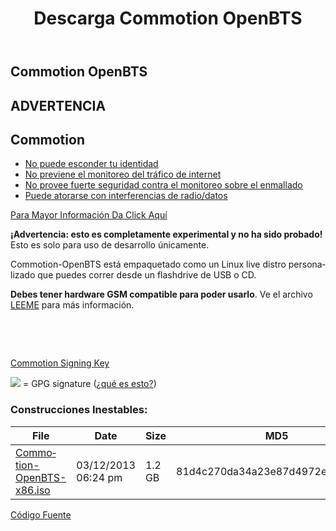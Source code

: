 ﻿---
layout: default
title: Descarga Commotion OpenBTS
categories: 
created: 2013-06-28
changed: 2013-12-31
post_author: grady
lang: es
---
  <h2>Commotion OpenBTS</h2>

<div class="warning-label">
<div class="warning-top">
<h2>ADVERTENCIA</h2>
</div>

<div class="warning-bottom">
<h2>Commotion</h2>

<ul>
	<li><a href="http://commotionwireless.net/understanding-commotions-warning-label#anonymity">No puede esconder tu identidad</a></li>
	<li><a href="http://commotionwireless.net/understanding-commotions-warning-label#internet">No previene el monitoreo del tráfico de internet</a></li>
	<li><a href="http://commotionwireless.net/understanding-commotions-warning-label#monitoring">No provee fuerte seguridad contra el monitoreo sobre el enmallado</a></li>
	<li><a href="http://commotionwireless.net/understanding-commotions-warning-label#jamming">Puede atorarse con interferencias de radio/datos</a></li>
</ul>
<a href="https://commotionwireless.net/understanding-commotions-warning-label">Para Mayor Información Da Click Aquí</a></div>
</div>

<p><strong>¡Advertencia: esto es completamente experimental y no ha sido probado!</strong> Esto es solo para uso de desarrollo únicamente.</p>

<p>Commotion-OpenBTS está empaquetado como un Linux live distro personalizado que puedes correr desde un flashdrive de USB o CD.</p>

<p><strong>Debes tener hardware GSM compatible para poder usarlo</strong>. Ve el archivo <a href="https://github.com/opentechinstitute/commotion-openbts/blob/master/README">LEEME</a> para más información.</p>

<p>&nbsp;</p>

<p>&nbsp;</p>

<p><a class="button" href="http://pool.sks-keyservers.net:11371/pks/lookup?op=vindex&amp;search=0x55A525F8EFE57820BA2A40F7D3F54B1ED01D01F1&amp;fingerprint=on&amp;exact=on" target="_blank">Commotion Signing Key</a></p>

<p><img src="/files/download-signature.png" /> = GPG signature (<a href="/how-verify-signatures-downloads">¿qué es esto?</a>)</p>

<h3>Construcciones Inestables:</h3>

<table class="files list">
	<thead>
		<tr>
			<th>File</th>
			<th>Date</th>
			<th>Size</th>
			<th>MD5</th>
		</tr>
	</thead>
	<tbody>
		<tr>
			<td><a href="http://files.opentechinstitute.org/~critzo/commotion/Commotion-OpenBTS-x86.iso" title="Commotion-OpenBTS">Commotion-OpenBTS-x86.iso</a></td>
			<td>03/12/2013 06:24 pm</td>
			<td>1.2 GB</td>
			<td>81d4c270da34a23e87d4972e90e908e1</td>
		</tr>
	</tbody>
</table>

<p><a class="button" href="https://github.com/opentechinstitute/commotion-openbts" id="openbts-source-btn">Código Fuente</a></p>
 
